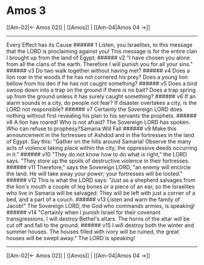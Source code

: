# Amos 3

[[Am-02|← Amos 02]] | [[Amos]] | [[Am-04|Amos 04 →]]
***

Every Effect has its Cause ###### 1 Listen, you Israelites, to this message that the LORD is proclaiming against you! This message is for the entire clan I brought up from the land of Egypt: ###### v2 "I have chosen you alone from all the clans of the earth. Therefore I will punish you for all your sins." ###### v3 Do two walk together without having met? ###### v4 Does a lion roar in the woods if he has not cornered his prey? Does a young lion bellow from his den if he has not caught something? ###### v5 Does a bird swoop down into a trap on the ground if there is no bait? Does a trap spring up from the ground unless it has surely caught something? ###### v6 If an alarm sounds in a city, do people not fear? If disaster overtakes a city, is the LORD not responsible? ###### v7 Certainly the Sovereign LORD does nothing without first revealing his plan to his servants the prophets. ###### v8 A lion has roared! Who is not afraid? The Sovereign LORD has spoken. Who can refuse to prophesy?Samaria Will Fall ###### v9 Make this announcement in the fortresses of Ashdod and in the fortresses in the land of Egypt. Say this: "Gather on the hills around Samaria! Observe the many acts of violence taking place within the city, the oppressive deeds occurring in it." ###### v10 "They do not know how to do what is right," the LORD says. "They store up the spoils of destructive violence in their fortresses. ###### v11 Therefore," says the Sovereign LORD, "an enemy will encircle the land. He will take away your power; your fortresses will be looted." ###### v12 This is what the LORD says: "Just as a shepherd salvages from the lion's mouth a couple of leg bones or a piece of an ear, so the Israelites who live in Samaria will be salvaged. They will be left with just a corner of a bed, and a part of a couch. ###### v13 Listen and warn the family of Jacob!" The Sovereign LORD, the God who commands armies, is speaking! ###### v14 "Certainly when I punish Israel for their covenant transgressions, I will destroy Bethel's altars. The horns of the altar will be cut off and fall to the ground. ###### v15 I will destroy both the winter and summer houses. The houses filled with ivory will be ruined, the great houses will be swept away." The LORD is speaking!

***
[[Am-02|← Amos 02]] | [[Amos]] | [[Am-04|Amos 04 →]]
